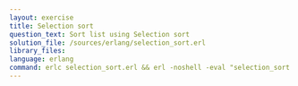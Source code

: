```yaml
---
layout: exercise
title: Selection sort
question_text: Sort list using Selection sort
solution_file: /sources/erlang/selection_sort.erl
library_files:
language: erlang
command: erlc selection_sort.erl && erl -noshell -eval "selection_sort:main({})."
---
```

